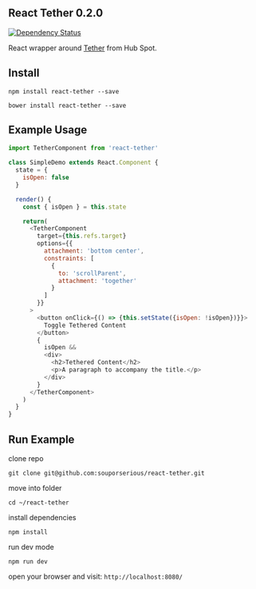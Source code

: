 ## React Tether 0.2.0

[![Dependency Status](https://david-dm.org/souporserious/react-tether.svg)](https://david-dm.org/souporserious/react-tether)

React wrapper around [Tether](https://github.com/hubspot/tether) from Hub Spot.

## Install

`npm install react-tether --save`

`bower install react-tether --save`

## Example Usage

```javascript
import TetherComponent from 'react-tether'

class SimpleDemo extends React.Component {
  state = {
    isOpen: false
  }

  render() {
    const { isOpen } = this.state

    return(
      <TetherComponent
        target={this.refs.target}
        options={{
          attachment: 'bottom center',
          constraints: [
            {
              to: 'scrollParent',
              attachment: 'together'
            }
          ]
        }}
      >
        <button onClick={() => {this.setState({isOpen: !isOpen})}}>
          Toggle Tethered Content
        </button>
        {
          isOpen &&
          <div>
            <h2>Tethered Content</h2>
            <p>A paragraph to accompany the title.</p>
          </div>
        }
      </TetherComponent>
    )
  }
}
```

## Run Example

clone repo

`git clone git@github.com:souporserious/react-tether.git`

move into folder

`cd ~/react-tether`

install dependencies

`npm install`

run dev mode

`npm run dev`

open your browser and visit: `http://localhost:8080/`